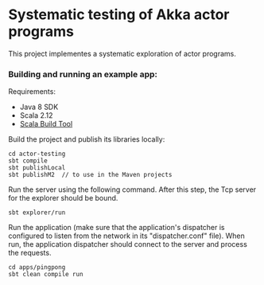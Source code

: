 Systematic testing of Akka actor programs
=========================

This project implementes a systematic exploration of actor programs.

### Building and running an example app:

Requirements:

- Java 8 SDK
- Scala 2.12
- [Scala Build Tool](http://www.scala-sbt.org/) 



Build the project and publish its libraries locally:

```
cd actor-testing
sbt compile
sbt publishLocal
sbt publishM2  // to use in the Maven projects
```


Run the server using the following command. After this step, the Tcp server for the explorer should be bound.

```
sbt explorer/run
```

Run the application (make sure that the application's dispatcher is configured to listen from the network in its "dispatcher.conf" file). 
When run, the application dispatcher should connect to the server and process the requests.

```
cd apps/pingpong
sbt clean compile run
```
